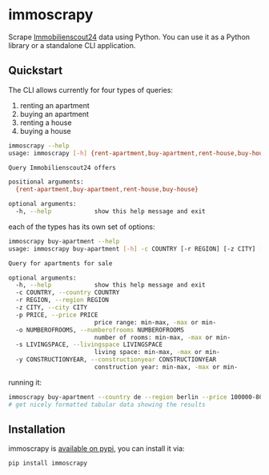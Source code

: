 # immoscrapy

Scrape [Immobilienscout24][] data using Python. You can use it as a Python
library or a standalone CLI application.

[Immobilienscout24]: https://www.immobilienscout24.de/


## Quickstart

The CLI allows currently for four types of queries:

1. renting an apartment
2. buying an apartment
3. renting a house
4. buying a house

```sh
immoscrapy --help
usage: immoscrapy [-h] {rent-apartment,buy-apartment,rent-house,buy-house} ...

Query Immobilienscout24 offers

positional arguments:
  {rent-apartment,buy-apartment,rent-house,buy-house}

optional arguments:
  -h, --help            show this help message and exit
```

each of the types has its own set of options:

```sh
immoscrapy buy-apartment --help
usage: immoscrapy buy-apartment [-h] -c COUNTRY [-r REGION] [-z CITY] [-p PRICE] [-o NUMBEROFROOMS] [-s LIVINGSPACE] [-y CONSTRUCTIONYEAR]

Query for apartments for sale

optional arguments:
  -h, --help            show this help message and exit
  -c COUNTRY, --country COUNTRY
  -r REGION, --region REGION
  -z CITY, --city CITY
  -p PRICE, --price PRICE
                        price range: min-max, -max or min-
  -o NUMBEROFROOMS, --numberofrooms NUMBEROFROOMS
                        number of rooms: min-max, -max or min-
  -s LIVINGSPACE, --livingspace LIVINGSPACE
                        living space: min-max, -max or min-
  -y CONSTRUCTIONYEAR, --constructionyear CONSTRUCTIONYEAR
                        construction year: min-max, -max or min-
```

running it:

```sh
immoscrapy buy-apartment --country de --region berlin --price 100000-800000 --numberofrooms 5-
# get nicely formatted tabular data showing the results
```


## Installation

immoscrapy is [available on pypi][pypi], you can install it via:

```sh
pip install immoscrapy
```

[pypi]: https://pypi.org/project/immoscrapy
